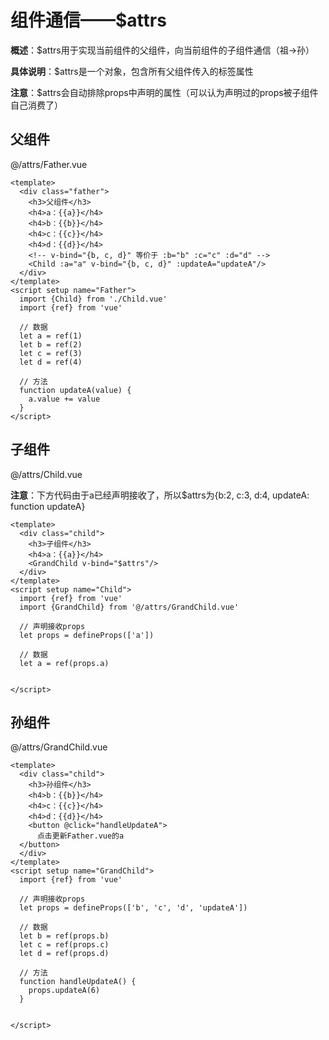 # 组件通信——$attrs



**概述**：$attrs用于实现当前组件的父组件，向当前组件的子组件通信（祖→孙）

**具体说明**：$attrs是一个对象，包含所有父组件传入的标签属性

**注意**：$attrs会自动排除props中声明的属性（可以认为声明过的props被子组件自己消费了）



## 父组件

@/attrs/Father.vue

```vue
<template>
  <div class="father">
    <h3>父组件</h3>
    <h4>a：{{a}}</h4>
    <h4>b：{{b}}</h4>
    <h4>c：{{c}}</h4>
    <h4>d：{{d}}</h4>
    <!-- v-bind="{b, c, d}" 等价于 :b="b" :c="c" :d="d" -->
    <Child :a="a" v-bind="{b, c, d}" :updateA="updateA"/>
  </div>
</template>
<script setup name="Father">
  import {Child} from './Child.vue'
  import {ref} from 'vue'
  
  // 数据
  let a = ref(1)
  let b = ref(2)
  let c = ref(3)
  let d = ref(4)
  
  // 方法
  function updateA(value) {
    a.value += value
  }
</script>
```



## 子组件

@/attrs/Child.vue

**注意**：下方代码由于a已经声明接收了，所以$attrs为{b:2, c:3, d:4, updateA: function updateA}

```vue
<template>
  <div class="child">
    <h3>子组件</h3>
    <h4>a：{{a}}</h4>
    <GrandChild v-bind="$attrs"/>
  </div>
</template>
<script setup name="Child">
  import {ref} from 'vue'
  import {GrandChild} from '@/attrs/GrandChild.vue'
  
  // 声明接收props
  let props = defineProps(['a'])
  
  // 数据
  let a = ref(props.a)

  
</script>
```



## 孙组件

@/attrs/GrandChild.vue

```vue
<template>
  <div class="child">
    <h3>孙组件</h3>
    <h4>b：{{b}}</h4>
    <h4>c：{{c}}</h4>
    <h4>d：{{d}}</h4>
    <button @click="handleUpdateA">
      点击更新Father.vue的a
  </button>
  </div>
</template>
<script setup name="GrandChild">
  import {ref} from 'vue'
  
  // 声明接收props
  let props = defineProps(['b', 'c', 'd', 'updateA'])
  
  // 数据
  let b = ref(props.b)
  let c = ref(props.c)
  let d = ref(props.d)
  
  // 方法
  function handleUpdateA() {
    props.updateA(6)
  }

  
</script>
```

